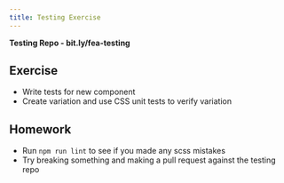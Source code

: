 ```yaml
---
title: Testing Exercise
---
```


__Testing Repo - bit.ly/fea-testing__

## Exercise 

- Write tests for new component
- Create variation and use CSS unit tests to verify variation

## Homework

- Run `npm run lint` to see if you made any scss mistakes
- Try breaking something and making a pull request against the testing repo